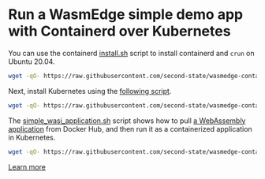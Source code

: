 # Run a WasmEdge simple demo app with Containerd over Kubernetes

You can use the containerd [install.sh](../containerd/install.sh) script to install containerd and `crun` on Ubuntu 20.04.


```bash
wget -qO- https://raw.githubusercontent.com/second-state/wasmedge-containers-examples/main/containerd/install.sh | bash
```

Next, install Kubernetes using the [following script](install.sh).

```bash
wget -qO- https://raw.githubusercontent.com/second-state/wasmedge-containers-examples/main/kubernetes_containerd/install.sh | bash
```

The [simple_wasi_application.sh](simple_wasi_application.sh) script shows how to pull [a WebAssembly application](../simple_wasi_app.md) from Docker Hub, and then run it as a containerized application in Kubernetes.

```bash
wget -qO- https://raw.githubusercontent.com/second-state/wasmedge-containers-examples/main/kubernetes_containerd/simple_wasi_application.sh | bash
```

[Learn more](https://wasmedge.org/book/en/kubernetes/kubernetes/kubernetes-containerd.html)
